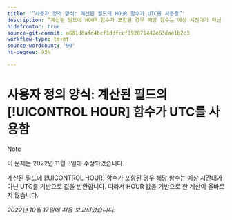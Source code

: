 ```yaml
---
title: '“사용자 정의 양식: 계산된 필드의 HOUR 함수가 UTC를 사용함”'
description: “계산된 필드에 HOUR 함수가 포함된 경우 해당 함수는 예상 시간대가 아닌 UTC를 기반으로 값을 반환합니다. 따라서 HOUR 값을 기반으로 한 계산이 올바르지 않습니다.”
hidefromtoc: true
source-git-commit: a681d8afd4bcf1ddfccf192871442e63dae1b2c3
workflow-type: tm+mt
source-wordcount: '90'
ht-degree: 93%

---
```



# 사용자 정의 양식: 계산된 필드의 [!UICONTROL HOUR] 함수가 UTC를 사용함

>[!NOTE]
>
>이 문제는 2022년 11월 3일에 수정되었습니다.

계산된 필드에 [!UICONTROL HOUR] 함수가 포함된 경우 해당 함수는 예상 시간대가 아닌 UTC를 기반으로 값을 반환합니다. 따라서 HOUR 값을 기반으로 한 계산이 올바르지 않습니다.

_2022년 10월 17일에 처음 보고되었습니다._

